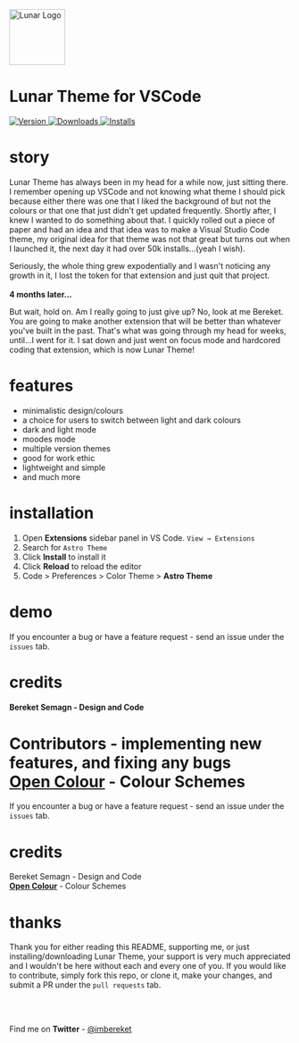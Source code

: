 
<img alt="Lunar Logo" src="https://ph-files.imgix.net/4cfdf81d-87d6-44d5-af96-1ebce322f9ef.gif?auto=format&auto=compress&codec=mozjpeg&cs=strip&w=100&h=100&fit=crop" width="100" />


<h1>Lunar Theme for VSCode</h1>


 <a href="https://marketplace.visualstudio.com/items?itemName=bereketsemagn.Lunar">
    <img alt="Version" src="https://img.shields.io/visual-studio-marketplace/v/bereketsemagn.Lunar" />
  </a>
 
  <a href="https://marketplace.visualstudio.com/items?itemName=bereketsemagn.Lunar">
    <img alt="Downloads" src="https://img.shields.io/visual-studio-marketplace/d/bereketsemagn.Lunar" />
  </a>
  
   <a href="https://marketplace.visualstudio.com/items?itemName=bereketsemagn.Lunar">
    <img alt="Installs" src="https://img.shields.io/visual-studio-marketplace/i/bereketsemagn.Lunar" />
  </a>



# story

Lunar Theme has always been in my head for a while now, just sitting there. I remember opening up VSCode and not knowing what theme I should pick because either there was one that I liked the background of but not the colours or that one that just didn't get updated frequently. Shortly after, I knew I wanted to do something about that. I quickly rolled out a piece of paper and had an idea and that idea was to make a Visual Studio Code theme, my original idea for that theme was not that great but turns out when I launched it, the next day it had over 50k installs...(yeah I wish). 

Seriously, the whole thing grew expodentially and I wasn't noticing any growth in it, I lost the token for that extension and just quit that project. 
<br><br> <b>4 months later...</b>

But wait, hold on. Am I really going to just give up? No, look at me Bereket. You are going to make another extension that will be better than whatever you've built in the past. That's what was going through my head for weeks, until...I went for it. I sat down and just went on focus mode and hardcored coding that extension, which is now Lunar Theme!

# features

- minimalistic design/colours
- a choice for users to switch between light and dark colours
- dark and light mode
- moodes mode
- multiple version themes
- good for work ethic
- lightweight and simple
- and much more

# installation 

1. Open **Extensions** sidebar panel in VS Code. `View → Extensions`
2. Search for `Astro Theme`
3. Click **Install** to install it
4. Click **Reload** to reload the editor
5. Code > Preferences > Color Theme > **Astro Theme**

# demo

If you encounter a bug or have a feature request - send an issue under the `issues` tab.

# credits

#### Bereket Semagn - Design and Code <br>
**Contributors** - implementing new features, and fixing any bugs <br>
<a href="https://yeun.github.io/open-color/"><b>Open Colour</b></a> - Colour Schemes
=======

If you encounter a bug or have a feature request - send an issue under the `issues` tab.

# credits

Bereket Semagn - Design and Code <br>
<a href="https://yeun.github.io/open-color/"><b>Open Colour</b></a> - Colour Schemes

# thanks

Thank you for either reading this README, supporting me, or just installing/downloading Lunar Theme, your support is very much appreciated and I wouldn't be here without each and every one of you. If you would like to contribute, simply fork this repo, or clone it, make your changes, and submit a PR under the `pull requests` tab.

<br>
<br>

Find me on **Twitter** - <a href="https://twitter.com/imbereket">@imbereket</a>
